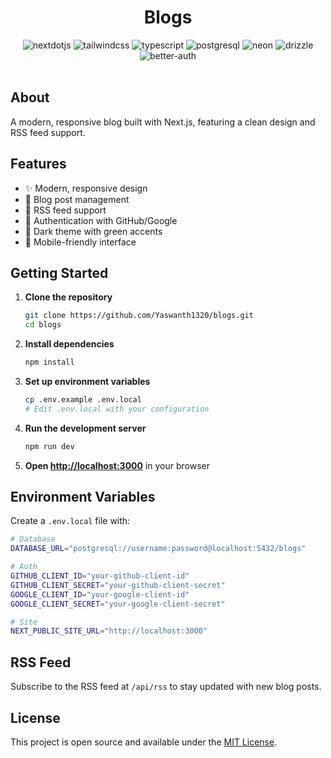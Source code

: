 

<h1 align="center">Blogs</h3>

<div align="center">
  <img src="https://img.shields.io/badge/-Next_JS-black?style=for-the-badge&logoColor=white&logo=nextdotjs&color=000000" alt="nextdotjs" />
  <img src="https://img.shields.io/badge/-Tailwind_CSS-black?style=for-the-badge&logoColor=white&logo=tailwindcss&color=06B6D4" alt="tailwindcss" />
  <img src="https://img.shields.io/badge/-Typescript-black?style=for-the-badge&logoColor=white&logo=typescript&color=3178C6" alt="typescript" />
  <img src="https://img.shields.io/badge/-PostgreSQL-black?style=for-the-badge&logoColor=white&logo=postgresql&color=336791" alt="postgresql" />
  <img src="https://img.shields.io/badge/-Neon-black?style=for-the-badge&logoColor=white&logo=neon&color=1E90FF" alt="neon" />
  <img src="https://img.shields.io/badge/-Drizzle-black?style=for-the-badge&logoColor=white&logo=drizzle&color=8B5CF6" alt="drizzle" />
  <img src="https://img.shields.io/badge/-Better_Auth-black?style=for-the-badge&logoColor=white&logo=lock&color=22C55E" alt="better-auth" />
</div>

<br />

## About
A modern, responsive blog built with Next.js, featuring a clean design and RSS feed support.

## Features

- ✨ Modern, responsive design
- 📝 Blog post management
- 📡 RSS feed support
- 🔐 Authentication with GitHub/Google
- 🎨 Dark theme with green accents
- 📱 Mobile-friendly interface



## Getting Started

1. **Clone the repository**
   ```bash
   git clone https://github.com/Yaswanth1320/blogs.git
   cd blogs
   ```

2. **Install dependencies**
   ```bash
   npm install
   ```

3. **Set up environment variables**
   ```bash
   cp .env.example .env.local
   # Edit .env.local with your configuration
   ```

4. **Run the development server**
   ```bash
   npm run dev
   ```

5. **Open [http://localhost:3000](http://localhost:3000)** in your browser

## Environment Variables

Create a `.env.local` file with:

```bash
# Database
DATABASE_URL="postgresql://username:password@localhost:5432/blogs"

# Auth
GITHUB_CLIENT_ID="your-github-client-id"
GITHUB_CLIENT_SECRET="your-github-client-secret"
GOOGLE_CLIENT_ID="your-google-client-id"
GOOGLE_CLIENT_SECRET="your-google-client-secret"

# Site
NEXT_PUBLIC_SITE_URL="http://localhost:3000"
```

## RSS Feed

Subscribe to the RSS feed at `/api/rss` to stay updated with new blog posts.

## License

This project is open source and available under the [MIT License](LICENSE).
